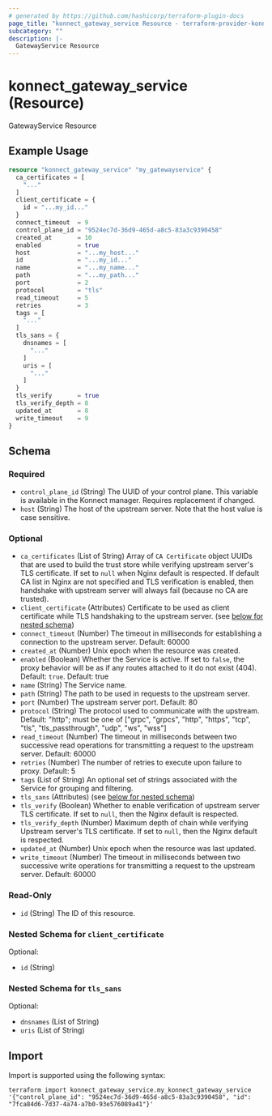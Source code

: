 ```yaml
---
# generated by https://github.com/hashicorp/terraform-plugin-docs
page_title: "konnect_gateway_service Resource - terraform-provider-konnect"
subcategory: ""
description: |-
  GatewayService Resource
---
```


# konnect_gateway_service (Resource)

GatewayService Resource

## Example Usage

```terraform
resource "konnect_gateway_service" "my_gatewayservice" {
  ca_certificates = [
    "..."
  ]
  client_certificate = {
    id = "...my_id..."
  }
  connect_timeout  = 9
  control_plane_id = "9524ec7d-36d9-465d-a8c5-83a3c9390458"
  created_at       = 10
  enabled          = true
  host             = "...my_host..."
  id               = "...my_id..."
  name             = "...my_name..."
  path             = "...my_path..."
  port             = 2
  protocol         = "tls"
  read_timeout     = 5
  retries          = 3
  tags = [
    "..."
  ]
  tls_sans = {
    dnsnames = [
      "..."
    ]
    uris = [
      "..."
    ]
  }
  tls_verify       = true
  tls_verify_depth = 8
  updated_at       = 8
  write_timeout    = 9
}
```

<!-- schema generated by tfplugindocs -->
## Schema

### Required

- `control_plane_id` (String) The UUID of your control plane. This variable is available in the Konnect manager. Requires replacement if changed.
- `host` (String) The host of the upstream server. Note that the host value is case sensitive.

### Optional

- `ca_certificates` (List of String) Array of `CA Certificate` object UUIDs that are used to build the trust store while verifying upstream server's TLS certificate. If set to `null` when Nginx default is respected. If default CA list in Nginx are not specified and TLS verification is enabled, then handshake with upstream server will always fail (because no CA are trusted).
- `client_certificate` (Attributes) Certificate to be used as client certificate while TLS handshaking to the upstream server. (see [below for nested schema](#nestedatt--client_certificate))
- `connect_timeout` (Number) The timeout in milliseconds for establishing a connection to the upstream server. Default: 60000
- `created_at` (Number) Unix epoch when the resource was created.
- `enabled` (Boolean) Whether the Service is active. If set to `false`, the proxy behavior will be as if any routes attached to it do not exist (404). Default: `true`. Default: true
- `name` (String) The Service name.
- `path` (String) The path to be used in requests to the upstream server.
- `port` (Number) The upstream server port. Default: 80
- `protocol` (String) The protocol used to communicate with the upstream. Default: "http"; must be one of ["grpc", "grpcs", "http", "https", "tcp", "tls", "tls_passthrough", "udp", "ws", "wss"]
- `read_timeout` (Number) The timeout in milliseconds between two successive read operations for transmitting a request to the upstream server. Default: 60000
- `retries` (Number) The number of retries to execute upon failure to proxy. Default: 5
- `tags` (List of String) An optional set of strings associated with the Service for grouping and filtering.
- `tls_sans` (Attributes) (see [below for nested schema](#nestedatt--tls_sans))
- `tls_verify` (Boolean) Whether to enable verification of upstream server TLS certificate. If set to `null`, then the Nginx default is respected.
- `tls_verify_depth` (Number) Maximum depth of chain while verifying Upstream server's TLS certificate. If set to `null`, then the Nginx default is respected.
- `updated_at` (Number) Unix epoch when the resource was last updated.
- `write_timeout` (Number) The timeout in milliseconds between two successive write operations for transmitting a request to the upstream server. Default: 60000

### Read-Only

- `id` (String) The ID of this resource.

<a id="nestedatt--client_certificate"></a>
### Nested Schema for `client_certificate`

Optional:

- `id` (String)


<a id="nestedatt--tls_sans"></a>
### Nested Schema for `tls_sans`

Optional:

- `dnsnames` (List of String)
- `uris` (List of String)

## Import

Import is supported using the following syntax:

```shell
terraform import konnect_gateway_service.my_konnect_gateway_service '{"control_plane_id": "9524ec7d-36d9-465d-a8c5-83a3c9390458", "id": "7fca84d6-7d37-4a74-a7b0-93e576089a41"}'
```
